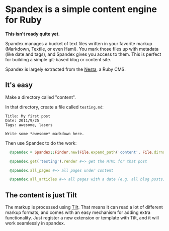Spandex is a simple content engine for Ruby
===========================================

**This isn't ready quite yet.**

Spandex manages a bucket of text files written in your favorite markup (Markdown, Textile, or even Haml). You mark those files up with metadata (like date and tags), and Spandex gives you access to them. This is perfect for building a simple git-based blog or content site.

Spandex is largely extracted from the [Nesta](http://nestacms.com/), a Ruby CMS.

It's easy
---------

Make a directory called "content".

In that directory, create a file called `testing.md`:

```
Title: My first post
Date: 2011/9/25
Tags: awesome, lasers

Write some *awesome* markdown here.
```

Then use Spandex to do the work:

```ruby
  @spandex = Spandex::Finder.new(File.expand_path('content', File.dirname(__FILE__))

  @spandex.get('testing').render #=> get the HTML for that post

  @spandex.all_pages #=> all pages under content

  @spandex.all_articles #=> all pages with a date (e.g. all blog posts)
```

The content is just Tilt
------------------------

The markup is processed using [Tilt](https://github.com/rtomayko/tilt). That means it can read a lot of different markup formats, and comes with an easy mechanism for adding extra functionality. Just register a new extension or template with Tilt, and it will work seamlessly in spandex.